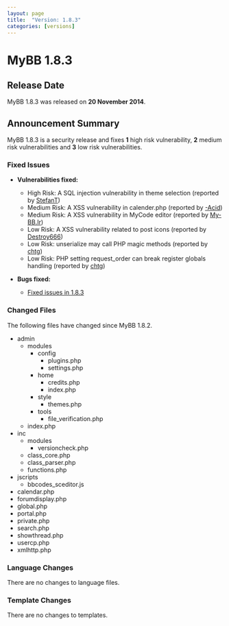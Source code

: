```yaml
---
layout: page
title:  "Version: 1.8.3"
categories: [versions]
---
```


# MyBB 1.8.3

## Release Date

MyBB 1.8.3 was released on **20 November 2014**.

## Announcement Summary

MyBB 1.8.3 is a security release and fixes **1** high risk vulnerability, **2** medium risk vulnerabilities and **3** low risk vulnerabilities.

### Fixed Issues
* **Vulnerabilities fixed:**
  + High Risk: A SQL injection vulnerability in theme selection (reported by [StefanT](http://community.mybb.com/user-2824.html))
  + Medium Risk: A XSS vulnerability in calender.php (reported by [-Acid](http://community.mybb.com/user-90703.html))
  + Medium Risk: A XSS vulnerability in MyCode editor (reported by [My-BB.Ir](http://community.mybb.com/user-69212.html))
  + Low Risk: A XSS vulnerability related to post icons (reported by [Destroy666](http://community.mybb.com/user-58253.html))
  + Low Risk: unserialize may call PHP magic methods (reported by [chtg](http://community.mybb.com/user-90701.html))
  + Low Risk: PHP setting request_order can break register globals handling (reported by [chtg](http://community.mybb.com/user-90701.html))

* **Bugs fixed:**
  + [Fixed issues in 1.8.3](https://github.com/mybb/mybb/issues?q=milestone%3A1.8.3+is%3Aclosed)

### Changed Files

The following files have changed since MyBB 1.8.2.

* admin
    + modules
        + config
            + plugins.php
            + settings.php
        + home
            + credits.php
            + index.php
        + style
            + themes.php
        + tools
            + file_verification.php
    + index.php
* inc
    + modules
        + versioncheck.php
    + class_core.php
    + class_parser.php
    + functions.php
* jscripts
    + bbcodes_sceditor.js
* calendar.php
* forumdisplay.php
* global.php
* portal.php
* private.php
* search.php
* showthread.php
* usercp.php
* xmlhttp.php

### Language Changes

There are no changes to language files.

### Template Changes

There are no changes to templates.